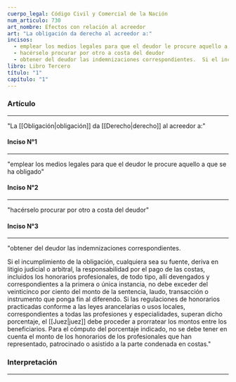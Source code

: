 ```yaml
---
cuerpo_legal: Código Civil y Comercial de la Nación
num_articulo: 730
art_nombre: Efectos con relación al acreedor
art: "La obligación da derecho al acreedor a:"
incisos:
  - emplear los medios legales para que el deudor le procure aquello a que se ha obligado
  - hacérselo procurar por otro a costa del deudor
  - obtener del deudor las indemnizaciones correspondientes.  Si el incumplimiento de la obligación, cualquiera sea su fuente, deriva en litigio judicial o arbitral, la responsabilidad por el pago de las costas, incluidos los honorarios profesionales, de todo tipo, allí devengados y correspondientes a la primera o única instancia, no debe exceder del veinticinco por ciento del monto de la sentencia, laudo, transacción o instrumento que ponga fin al diferendo. Si las regulaciones de honorarios practicadas conforme a las leyes arancelarias o usos locales, correspondientes a todas las profesiones y especialidades, superan dicho porcentaje, el juez debe proceder a prorratear los montos entre los beneficiarios. Para el cómputo del porcentaje indicado, no se debe tener en cuenta el monto de los honorarios de los profesionales que han representado, patrocinado o asistido a la parte condenada en costas.
libro: Libro Tercero
título: "1"
capítulo: "1"
---
```

### Artículo
---
"La [[Obligación|obligación]] da [[Derecho|derecho]] al acreedor a:"

#### Inciso N°1
---
"emplear los medios legales para que el deudor le procure aquello a que se ha obligado"

#### Inciso N°2
---
"hacérselo procurar por otro a costa del deudor"

#### Inciso N°3
---
"obtener del deudor las indemnizaciones correspondientes.  

Si el incumplimiento de la obligación, cualquiera sea su fuente, deriva en litigio judicial o arbitral, la responsabilidad por el pago de las costas, incluidos los honorarios profesionales, de todo tipo, allí devengados y correspondientes a la primera o única instancia, no debe exceder del veinticinco por ciento del monto de la sentencia, laudo, transacción o instrumento que ponga fin al diferendo. Si las regulaciones de honorarios practicadas conforme a las leyes arancelarias o usos locales, correspondientes a todas las profesiones y especialidades, superan dicho porcentaje, el [[Juez|juez]] debe proceder a prorratear los montos entre los beneficiarios. Para el cómputo del porcentaje indicado, no se debe tener en cuenta el monto de los honorarios de los profesionales que han representado, patrocinado o asistido a la parte condenada en costas."


### Interpretación
---
